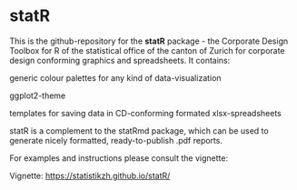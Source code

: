 # statR

This is the github-repository for the **statR** package - the Corporate Design Toolbox for R of the statistical office of the canton of Zurich for corporate design conforming graphics and spreadsheets. It contains:

generic colour palettes for any kind of data-visualization

ggplot2-theme

templates for saving data in CD-conforming formated xlsx-spreadsheets

statR is a complement to the statRmd package, which can be used to generate nicely formatted, ready-to-publish .pdf reports.

For examples and instructions please consult the vignette:

Vignette: https://statistikzh.github.io/statR/
